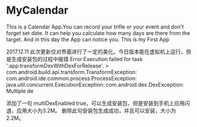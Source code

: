 # MyCalendar
This is a Calendar App.You can record your trifle or your event and don't forget set date.
It can help you calculate how many days are there from the target.
And in this day the App can notice you.
This is my First App

2017.12.11 此次更新仅对界面进行了一定的美化。今日版本能在虚拟机上运行，但是生成安装包的过程中报错
Error:Execution failed for task ':app:transformDexWithDexForRelease'. > com.android.build.api.transform.TransformException: com.android.ide.common.process.ProcessException: java.util.concurrent.ExecutionException: com.android.dex.DexException: Multiple de

添加了一句  multiDexEnabled true，可以生成安装包，但是安装到手机上应用闪退，应用大小为3.2M。
删除此句安装包生成成功，并且可以安装，大小为2.2M。
